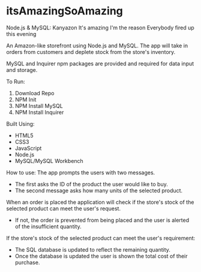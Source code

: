 # itsAmazingSoAmazing
Node.js &amp; MySQL: Kanyazon
It's amazing
I'm the reason
Everybody fired up this evening

An Amazon-like storefront using Node.js and MySQL. The app will take in orders from customers and deplete stock from the store's inventory.

MySQL and Inquirer npm packages are provided and required for data input and storage.

To Run:
1. Download Repo
2. NPM Init
3. NPM Install MySQL
4. NPM Install Inquirer 

Built Using:
- HTML5
- CSS3
- JavaScript
- Node.js
- MySQL/MySQL Workbench

How to use:
The app prompts the users with two messages.
   * The first asks the ID of the product the user would like to buy.
   * The second message asks how many units of the selected product.

When an order is placed the application will check if the store's stock of the selected product can meet the user's request.
   * If not, the order is prevented from being placed and the user is alerted of the insufficient quantity.

If the store's stock of the selected product can meet the user's requirement:
   * The SQL database is updated to reflect the remaining quantity.
   * Once the database is updated the user is shown the total cost of their purchase.
